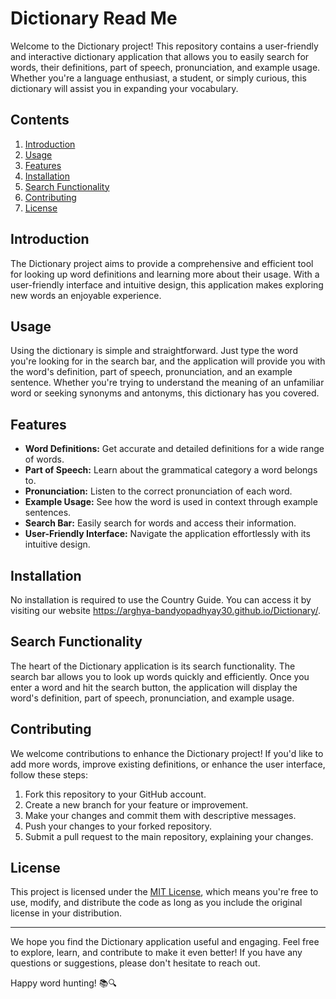 # Dictionary Read Me

Welcome to the Dictionary project! This repository contains a user-friendly and interactive dictionary application that allows you to easily search for words, their definitions, part of speech, pronunciation, and example usage. Whether you're a language enthusiast, a student, or simply curious, this dictionary will assist you in expanding your vocabulary.

## Contents

1. [Introduction](#introduction)
2. [Usage](#usage)
3. [Features](#features)
4. [Installation](#installation)
5. [Search Functionality](#search-functionality)
6. [Contributing](#contributing)
7. [License](#license)

## Introduction

The Dictionary project aims to provide a comprehensive and efficient tool for looking up word definitions and learning more about their usage. With a user-friendly interface and intuitive design, this application makes exploring new words an enjoyable experience.

## Usage

Using the dictionary is simple and straightforward. Just type the word you're looking for in the search bar, and the application will provide you with the word's definition, part of speech, pronunciation, and an example sentence. Whether you're trying to understand the meaning of an unfamiliar word or seeking synonyms and antonyms, this dictionary has you covered.

## Features

- **Word Definitions:** Get accurate and detailed definitions for a wide range of words.
- **Part of Speech:** Learn about the grammatical category a word belongs to.
- **Pronunciation:** Listen to the correct pronunciation of each word.
- **Example Usage:** See how the word is used in context through example sentences.
- **Search Bar:** Easily search for words and access their information.
- **User-Friendly Interface:** Navigate the application effortlessly with its intuitive design.

## Installation

No installation is required to use the Country Guide. You can access it by visiting our website https://arghya-bandyopadhyay30.github.io/Dictionary/.

## Search Functionality

The heart of the Dictionary application is its search functionality. The search bar allows you to look up words quickly and efficiently. Once you enter a word and hit the search button, the application will display the word's definition, part of speech, pronunciation, and example usage.

## Contributing

We welcome contributions to enhance the Dictionary project! If you'd like to add more words, improve existing definitions, or enhance the user interface, follow these steps:

1. Fork this repository to your GitHub account.
2. Create a new branch for your feature or improvement.
3. Make your changes and commit them with descriptive messages.
4. Push your changes to your forked repository.
5. Submit a pull request to the main repository, explaining your changes.

## License

This project is licensed under the [MIT License](LICENSE), which means you're free to use, modify, and distribute the code as long as you include the original license in your distribution.

---

We hope you find the Dictionary application useful and engaging. Feel free to explore, learn, and contribute to make it even better! If you have any questions or suggestions, please don't hesitate to reach out.

Happy word hunting! 📚🔍
